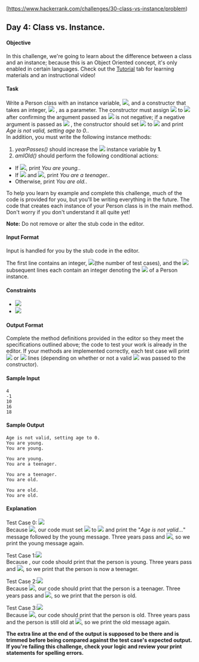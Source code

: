 [https://www.hackerrank.com/challenges/30-class-vs-instance/problem)
## Day 4: Class vs. Instance.

#### Objective
In this challenge, we're going to learn about the difference between a class and an instance; because this is an Object Oriented concept, it's only enabled in certain languages. Check out the [Tutorial](https://www.hackerrank.com/challenges/30-class-vs-instance/tutorial) tab for learning materials and an instructional video!

#### Task
Write a Person class with an instance variable, <img src="https://latex.codecogs.com/svg.latex?\Large&space;age">, and a constructor that takes an integer, <img src="https://latex.codecogs.com/svg.latex?\Large&space;initialAge"> , as a parameter. The constructor must assign <img src="https://latex.codecogs.com/svg.latex?\Large&space;initialAge"> to  <img src="https://latex.codecogs.com/svg.latex?\Large&space;age"> after confirming the argument passed as <img src="https://latex.codecogs.com/svg.latex?\Large&space;initialAge"> is not negative; if a negative argument is passed as <img src="https://latex.codecogs.com/svg.latex?\Large&space;initialAge"> , the constructor should set <img src="https://latex.codecogs.com/svg.latex?\Large&space;age"> to <img src="https://latex.codecogs.com/svg.latex?\Large&space;0"> and print *Age is not valid, setting age to 0.*.<br> In addition, you must write the following instance methods:

1. *yearPasses()* should increase the <img src="https://latex.codecogs.com/svg.latex?\Large&space;age"> instance variable by **1**.<br>
2. *amIOld()* should perform the following conditional actions:<br>
- If <img src="https://latex.codecogs.com/svg.latex?\Large&space;age<13">, print *You are young.*.
- If <img src="https://latex.codecogs.com/svg.latex?\Large&space;age\ge{13}"> and <img src="https://latex.codecogs.com/svg.latex?\Large&space;age<18">, print *You are a teenager.*.
- Otherwise, print *You are old.*.

To help you learn by example and complete this challenge, much of the code is provided for you, but you'll be writing everything in the future. The code that creates each instance of your Person class is in the main method. Don't worry if you don't understand it all quite yet!

**Note:** Do not remove or alter the stub code in the editor.

#### Input Format

Input is handled for you by the stub code in the editor.

The first line contains an integer, <img src="https://latex.codecogs.com/svg.latex?\Large&space;T">(the number of test cases), and the <img src="https://latex.codecogs.com/svg.latex?\Large&space;T"> subsequent lines each contain an integer denoting the <img src="https://latex.codecogs.com/svg.latex?\Large&space;age"> of a Person instance.

#### Constraints

- <img src="https://latex.codecogs.com/svg.latex?\Large&space;1\le{T}\le{4}">
- <img src="https://latex.codecogs.com/svg.latex?\Large&space;-5\le{age}\le{30}">

#### Output Format

Complete the method definitions provided in the editor so they meet the specifications outlined above; the code to test your work is already in the editor. If your methods are implemented correctly, each test case will print <img src="https://latex.codecogs.com/svg.latex?\Large&space;2"> or <img src="https://latex.codecogs.com/svg.latex?\Large&space;3"> lines (depending on whether or not a valid <img src="https://latex.codecogs.com/svg.latex?\Large&space;initialAge"> was passed to the constructor).

#### Sample Input
```
4
-1
10
16
18
```
#### Sample Output
```
Age is not valid, setting age to 0.
You are young.
You are young.

You are young.
You are a teenager.

You are a teenager.
You are old.

You are old.
You are old.
```
#### Explanation

Test Case 0: <img src="https://latex.codecogs.com/svg.latex?\Large&space;initialAge=-1"><br>
Because <img src="https://latex.codecogs.com/svg.latex?\Large&space;initialAge<0">, our code must set <img src="https://latex.codecogs.com/svg.latex?\Large&space;age"> to <img src="https://latex.codecogs.com/svg.latex?\Large&space;0"> and print the "*Age is not valid...*" message followed by the young message. Three years pass and <img src="https://latex.codecogs.com/svg.latex?\Large&space;age=3">, so we print the young message again.

Test Case 1:<img src="https://latex.codecogs.com/svg.latex?\Large&space;initialAge=10"><br>
Because , our code should print that the person is young. Three years pass and <img src="https://latex.codecogs.com/svg.latex?\Large&space;age=13">, so we print that the person is now a teenager.

Test Case 2:<img src="https://latex.codecogs.com/svg.latex?\Large&space;initialAge=16"><br>
Because <img src="https://latex.codecogs.com/svg.latex?\Large&space;13\le{initialAge}<18">, our code should print that the person is a teenager. Three years pass and <img src="https://latex.codecogs.com/svg.latex?\Large&space;age=19">, so we print that the person is old.

Test Case 3:<img src="https://latex.codecogs.com/svg.latex?\Large&space;initialAge=18"><br>
Because <img src="https://latex.codecogs.com/svg.latex?\Large&space;initialAge\ge{18}">, our code should print that the person is old. Three years pass and the person is still old at <img src="https://latex.codecogs.com/svg.latex?\Large&space;age=21">, so we print the old message again.

**The extra line at the end of the output is supposed to be there and is trimmed before being compared against the test case's expected output. If you're failing this challenge, check your logic and review your print statements for spelling errors.**
